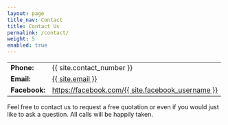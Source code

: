 ```yaml
---
layout: page
title_nav: Contact
title: Contact Us
permalink: /contact/
weight: 5
enabled: true
---
```


<div class="table-responsive">
  <table class="table">
    <tr>
      <td><strong>Phone:</strong></td>
      <td>{{ site.contact_number }}</td>
    </tr>
    <tr>
      <td><strong>Email:</strong></td>
      <td><a href="mailto:{{ site.email }}?subject=[MFC Bricklaying Website Enquiry]">{{ site.email }}</a></td>
    </tr>
    <tr>
      <td><strong>Facebook:</strong></td>
      <td><a href="https://facebook.com/{{ site.facebook_username }}">https://facebook.com/{{ site.facebook_username }}</a></td>
    </tr>
  </table>
</div>

<p>
  Feel free to contact us to request a free quotation or even if you would just like to ask a question. All calls will be happily taken.
</p>
